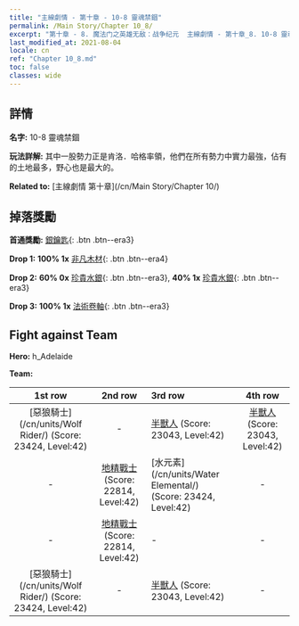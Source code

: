 ```yaml
---
title: "主線劇情 - 第十章 - 10-8 靈魂禁錮"
permalink: /Main Story/Chapter 10_8/
excerpt: "第十章 - 8. 魔法门之英雄无敌：战争纪元  主線劇情 - 第十章_8. 10-8 靈魂禁錮"
last_modified_at: 2021-08-04
locale: cn
ref: "Chapter 10_8.md"
toc: false
classes: wide
---
```


## 詳情

 **名字:** 10-8 靈魂禁錮

 **玩法詳解:** 其中一股勢力正是肯洛．哈格率領，他們在所有勢力中實力最強，佔有的土地最多，野心也是最大的。

 **Related to:** [主線劇情 第十章](/cn/Main Story/Chapter 10/)

## 掉落獎勵

 **首通獎勵:** [銀鑰匙](/cn/Items/con_693/){: .btn .btn--era3}

 **Drop 1:** **100% 1x** [非凡木材](/cn/Items/mat_34/){: .btn .btn--era4}

 **Drop 2:** **60% 0x** [珍貴水銀](/cn/Items/mat_28/){: .btn .btn--era3}, **40% 1x** [珍貴水銀](/cn/Items/mat_28/){: .btn .btn--era3}

 **Drop 3:** **100% 1x** [法術卷軸](/cn/Items/con_694/){: .btn .btn--era3}


## Fight against Team
 **Hero:** h_Adelaide

 **Team:**


  | 1st row | 2nd row | 3rd row | 4th row |
  |:----:|:----:|:----|:----:|
  | [惡狼騎士](/cn/units/Wolf Rider/) (Score: 23424, Level:42)  | - | [半獸人](/cn/units/Orc/) (Score: 23043, Level:42)  | [半獸人](/cn/units/Orc/) (Score: 23043, Level:42)  |
  | - | [地精戰士](/cn/units/Goblin/) (Score: 22814, Level:42)  | [水元素](/cn/units/Water Elemental/) (Score: 23424, Level:42)  | - |
  | - | [地精戰士](/cn/units/Goblin/) (Score: 22814, Level:42)  | - | - |
  | [惡狼騎士](/cn/units/Wolf Rider/) (Score: 23424, Level:42)  | - | [半獸人](/cn/units/Orc/) (Score: 23043, Level:42)  | - |


